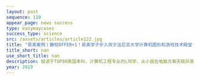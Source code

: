```yaml
---
layout: post
sequence: 110
appear_page: news success
type: easymaycases
success_type: science
src: /assets/articles/article122.jpg
title: "易美案例丨藤校OFFER+1！易美学子步入宾夕法尼亚大学计算机图形和游戏技术殿堂！"
title_short: nan
use_short_title: nan
description: 就读于TOP80美国本科，计算机工程专业的L同学，从小就在电脑方面天赋异禀，父母也及时注意到了自己孩子的过人之处，一直有心引导孩子拓展在电脑技术方面的知识。进入大学之后，L同学选择了计算机工程专业。但是TOP80的学校完全无法满足L同学在计算机技术方面的学习需求。在大三下学期，L同学找到了易美的老师，分享了自己申研的想法。
year: 2019
---
```


